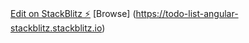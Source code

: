 # 

[Edit on StackBlitz ⚡](https://stackblitz.com/edit/todo-list-angular-stackblitz)
[Browse] (https://todo-list-angular-stackblitz.stackblitz.io)
